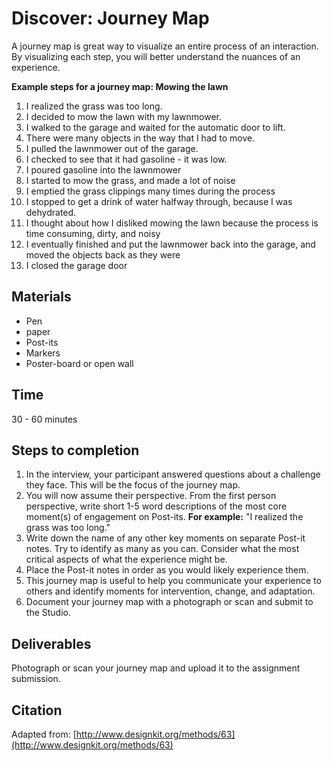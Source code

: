# Discover: Journey Map

A journey map is great way to visualize an entire process of an interaction. By visualizing each step, you will better understand the nuances of an experience.

**Example steps for a journey map: Mowing the lawn**

1. I realized the grass was too long.
2. I decided to mow the lawn with my lawnmower.
3. I walked to the garage and waited for the automatic door to lift.
4. There were many objects in the way that I had to move.
5. I pulled the lawnmower out of the garage.
6. I checked to see that it had gasoline - it was low.
7. I poured gasoline into the lawnmower
8. I started to mow the grass, and made a lot of noise
9. I emptied the grass clippings many times during the process
10. I stopped to get a drink of water halfway through, because I was dehydrated.
11. I thought about how I disliked mowing the lawn because the process is time consuming, dirty, and noisy
12. I eventually finished and put the lawnmower back into the garage, and moved the objects back as they were
13. I closed the garage door

## Materials

* Pen
* paper
* Post-its
* Markers
* Poster-board or open wall

## Time

30 - 60 minutes

## Steps to completion

1. In the interview, your participant answered questions about a challenge they face. This will be the focus of the journey map.
2. You will now assume their perspective. From the first person perspective, write short 1-5 word descriptions of the most core moment\(s\) of engagement on Post-its. **For example:** "I realized the grass was too long."
3. Write down the name of any other key moments on separate Post-it notes. Try to identify as many as you can. Consider what the most critical aspects of what the experience might be. 
4. Place the Post-it notes in order as you would likely experience them.
5. This journey map is useful to help you communicate your experience to others and identify moments for intervention, change, and adaptation.
6. Document your journey map with a photograph or scan and submit to the Studio.

## Deliverables

Photograph or scan your journey map and upload it to the assignment submission.

## Citation

Adapted from: [http://www.designkit.org/methods/63](http://www.designkit.org/methods/63)

